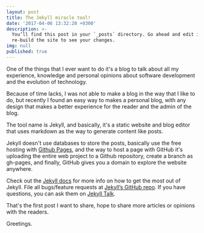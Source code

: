 ```yaml
---
layout: post
title: The Jekyll miracle tool!
date: '2017-04-06 13:32:20 +0300'
description: >-
  You’ll find this post in your `_posts` directory. Go ahead and edit it and
  re-build the site to see your changes.
img: null
published: true
---
```

One of the things that I ever want to do it's a blog to talk about all my experience, knowledge and personal opinions about software development and the evolution of technology.

Because of time lacks, I was not able to make a blog in the way that I like to do, but recently I found an easy way to makes a personal blog, with any design that makes a better experience for the reader and the admin of the blog.

The tool name is Jekyll, and basically, it's a static website and blog editor that uses markdown as the way to generate content like posts.

Jekyll doesn't use databases to store the posts, basically use the free hosting with [Github Pages][gh-pages], and the way to host a page with GitHub it's uploading the entire web project to a Github repository, create a branch as gh-pages, and finally, GitHub gives you a domain to explore the website anywhere.

Check out the [Jekyll docs][jekyll-docs] for more info on how to get the most out of Jekyll. File all bugs/feature requests at [Jekyll’s GitHub repo][jekyll-gh]. If you have questions, you can ask them on [Jekyll Talk][jekyll-talk].

That's the first post I want to share, hope to share more articles or opinions with the readers.

Greetings.

[jekyll-docs]: https://jekyllrb.com/docs/home
[jekyll-gh]:   https://github.com/jekyll/jekyll
[jekyll-talk]: https://talk.jekyllrb.com/
[gh-pages]: https://pages.github.com
